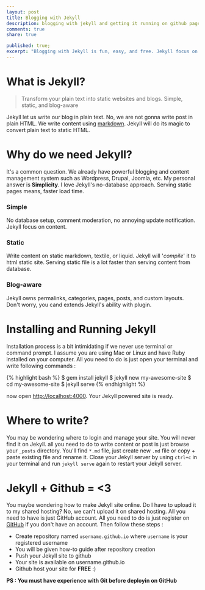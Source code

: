 ```yaml
---
layout: post
title: Blogging with Jekyll
description: blogging with jekyll and getting it running on github pages
comments: true
share: true

published: true;
excerpt: "Blogging with Jekyll is fun, easy, and free. Jekyll focus on content"
---
```


# What is Jekyll?
> Transform your plain text into static websites and blogs. Simple, static, and blog-aware

Jekyll let us write our blog in plain text. No, we are not gonna write post in plain HTML. We write content using [markdown](http://daringfireball.net/projects/markdown/). Jekyll will do its magic to convert plain text to static HTML.

# Why do we need Jekyll?
It's a common question. We already have powerful blogging and content management system such as Wordpress, Drupal, Joomla, etc. My personal answer is **Simplicity**. I love Jekyll's no-database approach. Serving static pages means, faster load time.

### Simple
No database setup, comment moderation, no annoying update notification. Jekyll focus on content. 

### Static
Write content on static markdown, textile, or liquid. Jekyll will '*compile*' it to html static site. Serving static file is a lot faster than serving content from database.

### Blog-aware
Jekyll owns permalinks, categories, pages, posts, and custom layouts. Don't worry, you cand extends Jekyll's ability with plugin.

# Installing and Running Jekyll

Installation process is a bit intimidating if we never use terminal or command prompt. I assume you are using Mac or Linux and have Ruby installed on your computer. All you need to do is just open your terminal and write following commands : 

{% highlight bash %}
$ gem install jekyll
$ jekyll new my-awesome-site
$ cd my-awesome-site
$ jekyll serve
{% endhighlight %}
	
now open [http://localhost:4000](http://localhost:4000). Your Jekyll powered site is ready. 

# Where to write?
You may be wondering where to login and manage your site. You will never find it on Jekyll. all you need to do to write content or post is just browse your `_posts` directory. You'll find `*.md` file, just create new `.md` file or copy + paste existing file and rename it. Close your Jekyll server by using `ctrl+c` in your terminal and run `jekyll serve` again to restart your Jekyll server.

# Jekyll + Github = <3
You maybe wondering how to make Jekyll site online. Do I have to upload it to my shared hosting? No, we can't upload it on shared hosting. All you need to have is just GitHub account. All you need to do is just register on [GitHub](http://github.com) if you don't have an account. Then follow these steps :

- Create repository named `username.github.io` where `username` is your registered username
- You will be given how-to guide after repository creation
- Push your Jekyll site to github 
- Your site is available on username.github.io
- Github host your site for **FREE** :)

**PS : You must have experience with Git before deployin on GitHub**